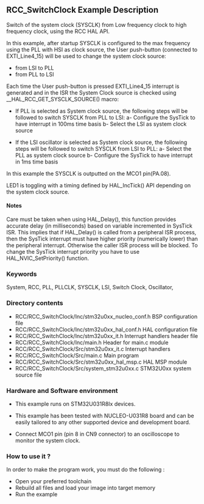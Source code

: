 ## <b>RCC_SwitchClock Example Description</b>

Switch of the system clock (SYSCLK) from Low frequency clock to high frequency clock, using the RCC HAL API.

In this example, after startup SYSCLK is configured to the max frequency using the PLL with
HSI as clock source, the User push-button (connected to EXTI_Line4_15) will be
used to change the system clock source:

- from LSI to PLL
- from PLL to LSI

Each time the User push-button is pressed EXTI_Line4_15 interrupt is generated and in the ISR
the System Clock source is checked using __HAL_RCC_GET_SYSCLK_SOURCE() macro:

- If PLL is selected as System clock source, the following steps will be followed to switch
   SYSCLK from PLL to LSI:
     a- Configure the SysTick to have interrupt in 100ms time basis
     b- Select the LSI as system clock source

- If the LSI oscillator is selected as System clock source, the following steps will be followed to switch
   SYSCLK from LSI to PLL:
     a- Select the PLL as system clock source
     b- Configure the SysTick to have interrupt in 1ms time basis

In this example the SYSCLK is outputted on the MCO1 pin(PA.08).

LED1 is toggling with a timing defined by HAL_IncTick() API depending on the system clock source.

#### <b>Notes</b>

Care must be taken when using HAL_Delay(), this function provides accurate delay (in milliseconds)
      based on variable incremented in SysTick ISR. This implies that if HAL_Delay() is called from
      a peripheral ISR process, then the SysTick interrupt must have higher priority (numerically lower)
      than the peripheral interrupt. Otherwise the caller ISR process will be blocked.
      To change the SysTick interrupt priority you have to use HAL_NVIC_SetPriority() function.
      
### <b>Keywords</b>

System, RCC, PLL, PLLCLK, SYSCLK, LSI, Switch Clock, Oscillator,

### <b>Directory contents</b>

  - RCC/RCC_SwitchClock/Inc/stm32u0xx_nucleo_conf.h     BSP configuration file
  - RCC/RCC_SwitchClock/Inc/stm32u0xx_hal_conf.h    HAL configuration file
  - RCC/RCC_SwitchClock/Inc/stm32u0xx_it.h          Interrupt handlers header file
  - RCC/RCC_SwitchClock/Inc/main.h                  Header for main.c module  
  - RCC/RCC_SwitchClock/Src/stm32u0xx_it.c          Interrupt handlers
  - RCC/RCC_SwitchClock/Src/main.c                  Main program
  - RCC/RCC_SwitchClock/Src/stm32u0xx_hal_msp.c     HAL MSP module
  - RCC/RCC_SwitchClock/Src/system_stm32u0xx.c      STM32U0xx system source file

### <b>Hardware and Software environment</b> 

  - This example runs on STM32U031R8Ix devices.

  - This example has been tested with NUCLEO-U031R8
    board and can be easily tailored to any other supported device
    and development board.

  - Connect MCO1 pin (pin 8 in CN9 connector) to an oscilloscope to monitor the system clock.


### <b>How to use it ?</b> 

In order to make the program work, you must do the following :

 - Open your preferred toolchain
 - Rebuild all files and load your image into target memory
 - Run the example

